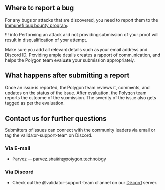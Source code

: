 
## Where to report a bug

For any bugs or attacks that are discovered, you need to report them to the [Immunefi bug bounty program](https://immunefi.com/bounty/polygon/). 

!!! info
    Performing an attack and not providing submission of your proof will result in disqualification of your attempt.

Make sure you add all relevant details such as your email address and Discord ID. Providing ample details creates a rapport of communication, and helps the Polygon team evaluate your submission appropriately.

## What happens after submitting a report

Once an issue is reported, the Polygon team reviews it, comments, and updates on the status of the issue. After evaluation, the Polygon team reports the outcome of the submission. The severity of the issue also gets tagged as per the evaluation.

## Contact us for further questions

Submitters of issues can connect with the community leaders via email or tag the validator-support-team on Discord.

### Via E-mail

* Parvez — parvez.shaikh@polygon.technology

### Via Discord

* Check out the @validator-support-team channel on our [Discord](https://discord.com/invite/0xPolygon) server.
